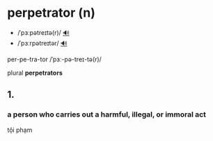 # perpetrator (n)

- /ˈpɜːpətreɪtə(r)/ [🔊](https://www.oxfordlearnersdictionaries.com/media/english/uk_pron/p/per/perpe/perpetrator__gb_1.mp3)
- /ˈpɜːrpətreɪtər/ [🔊](https://www.oxfordlearnersdictionaries.com/media/english/us_pron/p/per/perpe/perpetrator__us_1.mp3)

per-pe-tra-tor /ˈpɜː-pə-treɪ-tə(r)/

plural **perpetrators**

## 1.

### a person who carries out a harmful, illegal, or immoral act

tội phạm